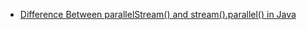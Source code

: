 - [Difference Between parallelStream() and stream().parallel() in Java](https://www.baeldung.com/java-parallelstream-vs-stream-parallel)
